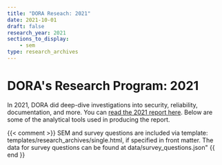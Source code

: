 ```yaml
---
title: "DORA Reseach: 2021"
date: 2021-10-01
draft: false
research_year: 2021
sections_to_display:
    - sem
type: research_archives
---
```


# DORA's Research Program: 2021
In 2021, DORA did deep-dive investigations into security, reliability, documentation, and more. You can [read the 2021 report here](/pdf/state-of-devops-2021.pdf). Below are some of the analytical tools used in producing the report.

{{< comment >}}
    SEM and survey questions are included via template: templates/research_archives/single.html, if specified in front matter. The data for survey questions can be found at data/survey_questions.json"
{{ end }}